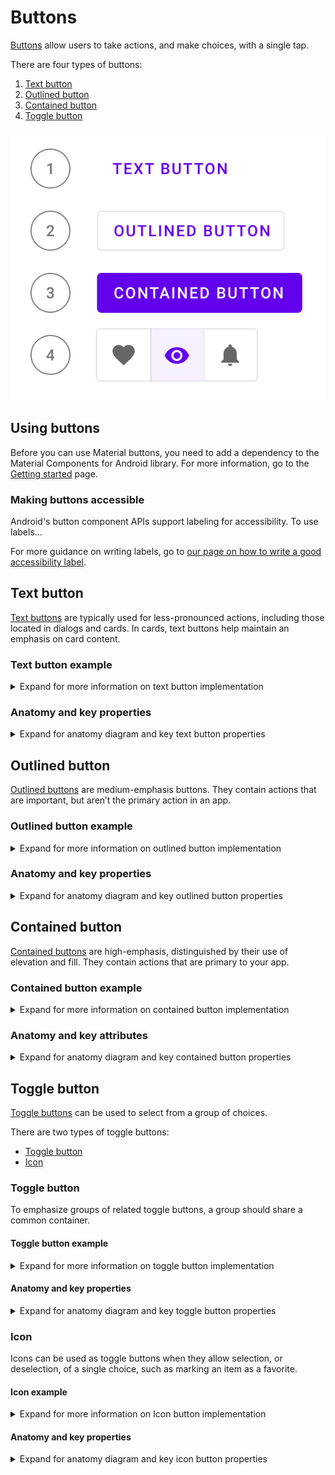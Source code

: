<!--docs:
title: "Buttons"
layout: detail
section: components
excerpt: "Android Buttons usage document"
ide_version: "<cIDE name> <compatible IDE version and build number>"
material_package_version: "<compatible Material platform package version number>"
iconId:
path: /
api_doc_root:
-->



# Buttons

[Buttons](https://material.io/components/buttons/) allow users to take actions, and make choices, with a single tap.

There are four types of buttons:

1. [Text button](#text-button)
2. [Outlined button](#outlined-button)
3. [Contained button](#contained-button)
4. [Toggle button](#toggle-button)

![Example of the four button types](assets/button-types.svg)

## Using buttons

<!-- Update your IDE and your Material Components library to the latest version if you are using Material Components for the first time. -->

Before you can use Material buttons, you need to add a dependency to the Material Components for Android library. For more information, go to the [Getting started](https://github.com/material-components/material-components-android/blob/master/docs/getting-started.md) page.

### Making buttons accessible

Android's button component APIs support labeling for accessibility. To use labels...

For more guidance on writing labels, go to [our page on how to write a good accessibility label](https://material.io/design/usability/accessibility.html#writing).


## Text button

[Text buttons](https://material.io/components/buttons/#text-button) are typically used for less-pronounced actions, including those located in dialogs and cards. In cards, text buttons help maintain an emphasis on card content.

### Text button example

<details>
<summary>Expand for more information on text button implementation</summary><br>

Source code API:

* `MaterialButton`
    * [Class description](https://developer.android.com/reference/com/google/android/material/button/MaterialButton)
    * [GitHub source](https://github.com/material-components/material-components-android/blob/master/lib/java/com/google/android/material/button/MaterialButton.java)

The following example shows a text button with a text label.

!["Text button example for Android with purple text 'Text' over a white background."](assets/text-button.svg)

```xml
    <Button
        android:id="@+id/textButton"
        style="@style/Widget.MaterialComponents.Button.TextButton"
        android:layout_width="wrap_content"
        android:layout_height="wrap_content"
        android:text="Text button"
        ...
    />
```

</details>

### Anatomy and key properties

<details><summary>Expand for anatomy diagram and key text button properties</summary>

![\<Placeholder diagram of text button attribute. Replace this text if/when there is an approved diagram\>](assets/text-button-diagram.png)

**1. Text button**

* A. Text label
* C. Icon


Diagram label | Attribute |  Theme value |  Property
---|---|---|---
A | Text color | Primary color | `android:text` 
A | Typography | Default | `android:textAppearance`
C | Icon | N/A | `app:icon` 
C | Icon color | Primary color | `app:iconTint` 

We recommend using [Material Theming](https://material.io/components/buttons/#theming) to apply your customizations across your application. For a full list of component properties, go to the [Text button API doc](https://developer.android.com/reference/com/google/android/material/button/MaterialButton)

#### Themes (Styles)

Description | Theme
---|---
Default theme | `Widget.MaterialComponents.Button.TextButton`
Icon theme | `Widget.MaterialComponents.Button.TextButton.Icon`

</details>



## Outlined button

[Outlined buttons](https://material.io/components/buttons/#outlined-button) are medium-emphasis buttons. They contain actions that are important, but aren’t the primary action in an app.


### Outlined button example

<details>
<summary>Expand for more information on outlined button implementation</summary><br>


Source code API:

* `MaterialButton`
    * [Class description](https://developer.android.com/reference/com/google/android/material/button/MaterialButton)
    * [GitHub source](https://github.com/material-components/material-components-android/blob/master/lib/java/com/google/android/material/button/MaterialButton.java)
    
The following example shows an outlined button with a text label and stroked container.    

!["Outlined button example in Android with purple text surrounded by a gray outline"](assets/outlined-button.svg)

```xml
    <Button
        android:id="@+id/outlinedButton"
        style="@style/Widget.MaterialComponents.Button.OutlinedButton"
        android:layout_width="wrap_content"
        android:layout_height="wrap_content"
        android:text="Outlined button"
        ...
    />
```
</details>

### Anatomy and key properties

<details><summary>Expand for anatomy diagram and key outlined button properties</summary>

![\<Placeholder diagram of outlined button attribute. Replace this text if/when there is an approved diagram\>](assets/outlined-button-diagram.png)

**2. Outlined button**
* A Text label
* B Container
* C Icon


Diagram label | Attribute |  Theme value |  Property
---|---|---|---
A | Text color | Primary color | `android:text` 
A | Typography | Default | `android:textAppearance`
B | Stroke color | Secondary color, 60% |  `app:strokeColor` 
C | Icon | N/A | `app:icon` 
C | Icon color | Primary color | `app:iconTint` 

We recommend using [Material Theming](https://material.io/components/buttons/#theming) to apply your customizations across your application. For a full list of component properties, go to the [Text button API doc](https://developer.android.com/reference/com/google/android/material/button/MaterialButton)

#### Themes (Styles)

Description | Theme
---|---
Default theme | `Widget.MaterialComponents.Button.OutlinedButton`
Icon theme (adjusted padding for start-gravity icon) | `Widget.MaterialComponents.Button.OutlinedButton.Icon`

</details>


## Contained button

[Contained buttons](https://material.io/components/buttons/#contained-button) are high-emphasis, distinguished by their use of elevation and fill. They contain actions that are primary to your app.


### Contained button example

<details>
<summary>Expand for more information on contained button implementation</summary><br>


Source code API:

* `MaterialButton`
    * [Class description](https://developer.android.com/reference/com/google/android/material/button/MaterialButton)
    * [GitHub source](https://github.com/material-components/material-components-android/blob/master/lib/java/com/google/android/material/button/MaterialButton.java)

The following example shows a contained button with a text label and a filled container.

!["Contained button example for Android with the white text 'Text' on a purple background."](assets/contained-button.svg)

```xml
    <Button
        android:id="@+id/containedButton"
        style="@style/Widget.MaterialComponents.Button"
        android:layout_width="wrap_content"
        android:layout_height="wrap_content"
        android:text="Contained button"
        ...
    />
```
</details>

### Anatomy and key attributes

<details><summary>Expand for anatomy diagram and key contained button properties</summary>

![\<Placeholder diagram of outlined button attribute. Replace this text if/when there is an approved diagram\>](assets/contained-button-diagram.png)

**3. Contained button**
* A Text label
* B Container
* C Icon


Diagram label | Attribute |  Theme value |  Property
---|---|---|---
A | Text color | Secondary color | `android:text` 
A | Typography | Default | `android:textAppearance`
B | Fill color | Primary color |  `app:backgroundTint` 
B | Elevation | Default |`app:elevation`
C | Icon | N/A | `app:icon` 
C | Icon color | Secondary color | `app:iconTint` 

We recommend using [Material Theming](https://material.io/components/buttons/#theming) to apply your customizations across your application. For a full list of component properties, go to the [contained button API doc](https://developer.android.com/reference/com/google/android/material/button/MaterialButton)

#### Themes (Styles)

Description | Theme
---|---
Default theme | `Widget.MaterialComponents.Button`
Icon theme (adjusted padding for start-gravity icon) | `Widget.MaterialComponents.Button.Icon`
Unelevated theme | `Widget.MaterialComponents.Button.UnelevatedButton`
Unelevated icon theme (adjusted padding for start-gravity icon) | `Widget.MaterialComponents.Button.UnelevatedButton.Icon`

</p>
</details>



## Toggle button

[Toggle buttons](https://material.io/components/buttons/#toggle-button) can be used to select from a group of choices.

There are two types of toggle buttons:

* [Toggle button](#toggle-button)
* [Icon](#icon)


### Toggle button

To emphasize groups of related toggle buttons, a group should share a common container.

#### Toggle button example

<details>
<summary>Expand for more information on toggle button implementation</summary><br>


Source code APIs:

* `MaterialButtonToggleGroup`
    * [Class description](https://developer.android.com/reference/com/google/android/material/button/MaterialButtonToggleGroup)
    * [GitHub source](https://github.com/material-components/material-components-android/blob/master/lib/java/com/google/android/material/button/MaterialButtonToggleGroup.java)
* `MaterialButton`
    * [Class description](https://developer.android.com/reference/com/google/android/material/button/MaterialButton)
    * [GitHub source](https://github.com/material-components/material-components-android/blob/master/lib/java/com/google/android/material/button/MaterialButton.java)

The following example shows a toggle button with three buttons that have icons and no text labels.

!["Toggle bar example for Android displaying icons."](assets/toggle-buttons.svg)

In the XML layout:
```xml
 <com.google.android.material.button.MaterialButtonToggleGroup
    android:id="@+id/toggleButton"
    android:layout_width="wrap_content"
    android:layout_height="wrap_content">
    <Button
        android:id="@+id/favoriteButton"
        style="?attr/materialButtonOutlinedStyle"    
        android:layout_width="wrap_content"
        android:layout_height="wrap_content"
        android:minWidth="48dp"
        app:icon="@drawable/ic_favorite"
        app:iconPadding="0dp"
    />
    <Button
        android:id="@+id/removeRedEyeButton"
        style="?attr/materialButtonOutlinedStyle"
        android:layout_width="wrap_content"
        android:layout_height="wrap_content"
        android:minWidth="48dp"
        app:icon="@drawable/ic_remove_red_eye"
        app:iconPadding="0dp"
    />
    <Button
        android:id="@+id/notificationsButton"
        style="?attr/materialButtonOutlinedStyle"
        android:layout_width="wrap_content"
        android:layout_height="wrap_content"
        android:minWidth="48dp"
        app:icon="@drawable/ic_notifications"
        app:iconPadding="0dp"
    />
</com.google.android.material.button.MaterialButtonToggleGroup>
```

_**Note:** The example allows multiple buttons to be selected. If only one option in the group should be selected and active at a time, add `app:singleSelection="true"` to `MaterialButtonToggleGroup`. This ensures that selecting one option deselects any other._

In code:
```kt
toggleButton.addOnButtonCheckedListener { toggleButton, checkedId, isChecked ->
    // Do something for button toggle
}
```

</details>

#### Anatomy and key properties

<details><summary>Expand for anatomy diagram and key toggle button properties</summary>


![\<Placeholder diagram of toggle button attribute. Replace this text if/when there is an approved diagram\>](assets/toggle-button-diagram.png)

**4. Toggle button**
* A Text label
* C Icon


##### Themes (Styles)

Description | Style
---|---
Default theme | `Widget.MaterialComponents.MaterialButtonToggleGroup`


</details>

### Icon

Icons can be used as toggle buttons when they allow selection, or deselection, of a single choice, such as marking an item as a favorite.



#### Icon example

<details>
<summary>Expand for more information on Icon button implementation</summary><br>


Source code API:

* `CheckBox`
    * [Class description](https://developer.android.com/reference/android/widget/CheckBox)

The following example shows an icon that can be used independently or in items of a `RecyclerView`.

<img src="assets/android_toggle_button.png" alt="Android toggle icon button example showing four images in an array with a favorite icon in the upper-right corner of each image.">

In the XML layout:
```xml
<CheckBox
    android:id="@+id/icon"
    android:layout_width="wrap_content"
    android:layout_height="wrap_content"
    android:button="@drawable/sl_favourite"
    app:buttonTint="@android:color/white"
/>
```

In the `res/drawable/sl_favourite.xml` file:
```xml
<selector>
    <item
        android:drawable="@drawable/ic_favourite_outlined" 
        android:state_checked="false"
    />
    <item
        android:drawable="@drawable/ic_favourite_filled" 
        android:state_checked="true"
    />
    <item android:drawable="@drawable/ic_favourite_outlined" />
</selector>
```

In code:

```kt
icon.setOnCheckedChangeListener { checkBox, isChecked ->
    // Do something for icon toggle     
}
```

</details>

#### Anatomy and key properties

<details><summary>Expand for anatomy diagram and key icon button properties</summary>



##### Themes (Styles)

Description | Style
---|---
Default theme |


</details>

